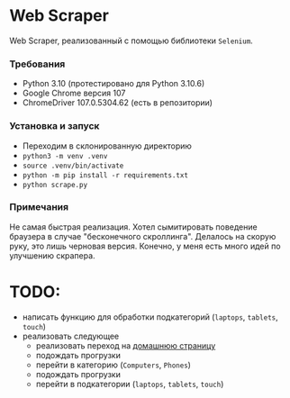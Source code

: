 # Web Scraper

Web Scraper, реализованный с помощью библиотеки `Selenium`.

### Требования

- Python 3.10 (протестировано для Python 3.10.6)
- Google Chrome версия 107
- ChromeDriver 107.0.5304.62 (есть в репозитории)

### Установка и запуск

- Переходим в склонированную директорию
- `python3 -m venv .venv`
- `source .venv/bin/activate`
- `python -m pip install -r requirements.txt`
- `python scrape.py`

### Примечания

Не самая быстрая реализация. Хотел сымитировать поведение браузера 
в случае \"бесконечного скроллинга\". 
Делалось на скорую руку, это лишь черновая версия. 
Конечно, у меня есть много идей по улучшению скрапера.

# TODO:

- написать функцию для обработки подкатегорий (`laptops`, `tablets`, `touch`)
- реализовать следующее
    - реализовать переход на [домашнюю страницу](https://webscraper.io/test-sites/e-commerce/scroll)
    - подождать прогрузки
    - перейти в категорию (`Computers`, `Phones`)
    - подождать прогрузки
    - перейти в подкатегории (`laptops`, `tablets`, `touch`)